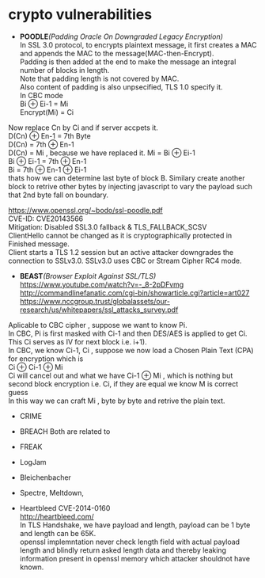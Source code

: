 # crypto vulnerabilities
- **POODLE**_(Padding Oracle On Downgraded Legacy Encryption)_  
In SSL 3.0 protocol, to encrypts plaintext message, it first creates a MAC and appends the MAC to the message(MAC-then-Encrypt).  
Padding is then added at the end to make the message an integral number of blocks in length.  
Note that padding length is not covered by MAC.  
Also content of padding is also unpsecified, TLS 1.0 specify it.  
In CBC mode  
Bi ⊕ Ei-1 = Mi  
Encrypt(Mi) = Ci  

Now replace Cn by Ci and if server accpets it.  
D(Cn) ⊕ En-1 = 7th Byte  
D(Cn) = 7th ⊕ En-1  
D(Cn) = Mi , because we have replaced it. Mi = Bi ⊕ Ei-1  
Bi ⊕ Ei-1 = 7th ⊕ En-1  
Bi = 7th ⊕ En-1 ⊕ Ei-1  
thats how we can determine last byte of block B. Similary create another block to retrive other bytes by injecting javascript to vary the payload such that 2nd byte fall on boundary.     

https://www.openssl.org/~bodo/ssl-poodle.pdf  
CVE-ID: CVE­2014­3566  
Mitigation: Disabled SSL3.0 fallback & TLS_FALLBACK_SCSV  
ClientHello cannot be changed as it is cryptographically protected in Finished message.  
Client starts a TLS 1.2 session but an active attacker downgrades the connection to SSLv3.0. SSLv3.0 uses CBC or Stream Cipher RC4 mode.  
- **BEAST**_(Browser Exploit Against SSL/TLS)_  
https://www.youtube.com/watch?v=-_8-2pDFvmg  
http://commandlinefanatic.com/cgi-bin/showarticle.cgi?article=art027
https://www.nccgroup.trust/globalassets/our-research/us/whitepapers/ssl_attacks_survey.pdf

Aplicable to CBC cipher , suppose we want to know Pi.  
In CBC, Pi is first masked with Ci-1 and then DES/AES is applied to get Ci. This Ci serves as IV for next block i.e. i+1).  
In CBC, we know Ci-1, Ci , suppose we now load a Chosen Plain Text (CPA) for encryption which is  
Ci ⊕ Ci-1 ⊕ Mi  
Ci will cancel out and what we have Ci-1 ⊕ Mi , which is nothing but second block encryption i.e. Ci, if they are equal we know M is correct guess   
In this way we can craft Mi , byte by byte and retrive the plain text.  

- CRIME
- BREACH
Both are related to 
- FREAK
- LogJam

- Bleichenbacher
- Spectre, Meltdown, 
- Heartbleed
CVE-2014-0160  
http://heartbleed.com/  
In TLS Handshake, we have payload and length, payload can be 1 byte and length can be 65K.  
openssl implemntation never check length field with actual payload length and blindly return asked length data and thereby leaking information present in openssl memory which attacker shouldnot have known.  
